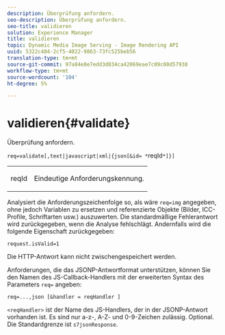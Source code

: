 ```yaml
---
description: Überprüfung anfordern.
seo-description: Überprüfung anfordern.
seo-title: validieren
solution: Experience Manager
title: validieren
topic: Dynamic Media Image Serving - Image Rendering API
uuid: 5322c484-2cf5-4022-9863-73fc525beb56
translation-type: tm+mt
source-git-commit: 97a84e8e7edd3d834ca42069eae7c09c00d57938
workflow-type: tm+mt
source-wordcount: '104'
ht-degree: 5%

---
```



# validieren{#validate}

Überprüfung anfordern.

`req=validate[,text|javascript|xml|{json[&id= *`reqId`*]}]`

<table id="simpletable_F214CDA7580A46C0B5CF14CF13AA9B0A"> 
 <tr class="strow"> 
  <td class="stentry"> <p><span class="codeph"><span class="varname"> reqId</span> </span> </p> </td> 
  <td class="stentry"> <p>Eindeutige Anforderungskennung. </p></td> 
 </tr> 
</table>

Analysiert die Anforderungszeichenfolge so, als wäre `req=img` angegeben, ohne jedoch Variablen zu ersetzen und referenzierte Objekte (Bilder, ICC-Profile, Schriftarten usw.) auszuwerten. Die standardmäßige Fehlerantwort wird zurückgegeben, wenn die Analyse fehlschlägt. Andernfalls wird die folgende Eigenschaft zurückgegeben:

`request.isValid=1`

Die HTTP-Antwort kann nicht zwischengespeichert werden.

Anforderungen, die das JSONP-Antwortformat unterstützen, können Sie den Namen des JS-Callback-Handlers mit der erweiterten Syntax des Parameters `req=` angeben:

`req=...,json [&handler = reqHandler ]`

`<reqHandler>` ist der Name des JS-Handlers, der in der JSONP-Antwort vorhanden ist. Es sind nur a-z-, A-Z- und 0-9-Zeichen zulässig. Optional. Die Standardgrenze ist `s7jsonResponse`.
